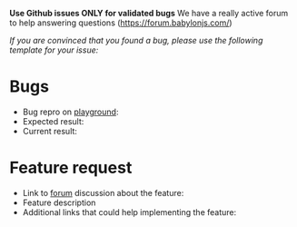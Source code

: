 **Use Github issues ONLY for validated bugs**
We have a really active forum to help answering questions (https://forum.babylonjs.com/)

*If you are convinced that you found a bug, please use the following template for your issue:*

# Bugs

- Bug repro on [playground](https://playground.babylonjs.com):
- Expected result:
- Current result:

# Feature request

- Link to [forum](https://forum.babylonjs.com/) discussion about the feature:
- Feature description
- Additional links that could help implementing the feature:


